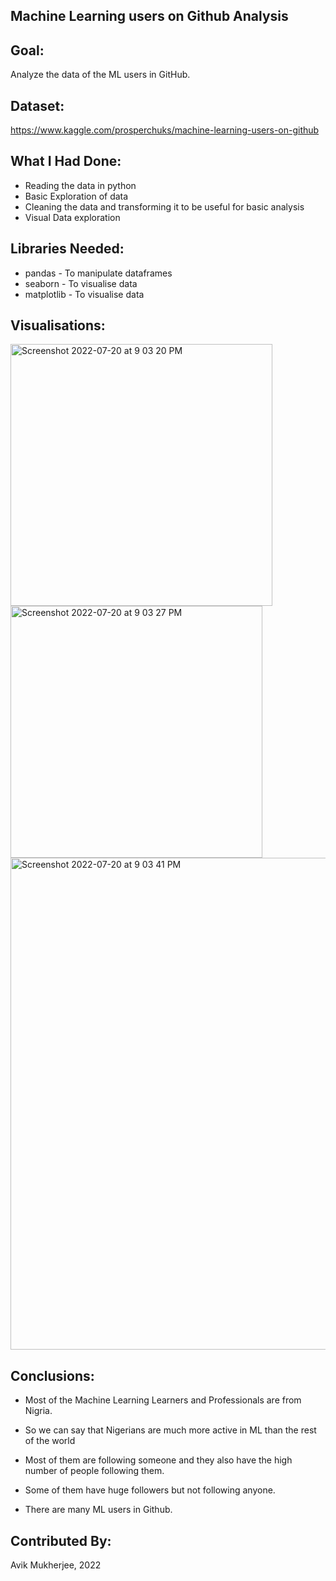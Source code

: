 ## **Machine Learning users on Github Analysis** ##

## **Goal:** ##

Analyze the data of the ML users in GitHub.

## **Dataset:** ##

https://www.kaggle.com/prosperchuks/machine-learning-users-on-github


## **What I Had Done:** ##
* Reading the data in python
* Basic Exploration of data
* Cleaning the data and transforming it to be useful for basic analysis 
* Visual Data exploration

## **Libraries Needed:** ##
* pandas - To manipulate dataframes
* seaborn - To visualise data
* matplotlib - To visualise data

## **Visualisations:** ##

<img width="419" alt="Screenshot 2022-07-20 at 9 03 20 PM" src="https://user-images.githubusercontent.com/77090462/180024899-52c118dd-4a0b-48c6-a7ad-7c438f4c2c2b.png">

<img width="403" alt="Screenshot 2022-07-20 at 9 03 27 PM" src="https://user-images.githubusercontent.com/77090462/180024931-98b907d2-7b55-477b-823e-65c14d4d8b76.png">

<img width="787" alt="Screenshot 2022-07-20 at 9 03 41 PM" src="https://user-images.githubusercontent.com/77090462/180024938-d21265ac-2152-44d5-b152-e7ace82f1f80.png">


## **Conclusions:** ##

* Most of the Machine Learning Learners and Professionals are from Nigria.

* So we can say that Nigerians are much more active in ML than the rest of the world

* Most of them are following someone and they also have the high number of people following them.

* Some of them have huge followers but not following anyone.

* There are many ML users in Github.

## **Contributed By:** ##
Avik Mukherjee, 2022
